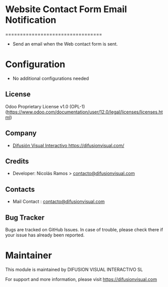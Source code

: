 # Website Contact Form Email Notification
=================================
* Send an email when the Web contact form is sent.


Configuration
=============
* No additional configurations needed

License
-------
Odoo Proprietary License v1.0 (OPL-1)
(https://www.odoo.com/documentation/user/12.0/legal/licenses/licenses.html)

Company
-------
* [Difusión Visual Interactivo <https://difusionvisual.com/>](https://difusionvisual.com)

Credits
-------
* Developer:
    Nicolás Ramos > contacto@difusionvisual.com
    
Contacts
--------
* Mail Contact : contacto@difusionvisual.com

Bug Tracker
-----------
Bugs are tracked on GitHub Issues. In case of trouble, please check there if your issue has already been reported.

Maintainer
==========
This module is maintained by DIFUSION VISUAL INTERACTIVO SL

For support and more information, please visit https://difusionvisual.com

